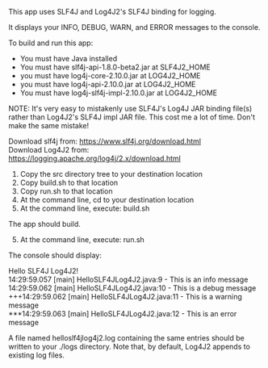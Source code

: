 This app uses SLF4J and Log4J2's SLF4J binding for logging.

It displays your INFO, DEBUG, WARN, and ERROR messages to the console.

To build and run this app:

- You must have Java installed  
- You must have slf4j-api-1.8.0-beta2.jar    at SLF4J2_HOME  
- you must have log4j-core-2.10.0.jar        at LOG4J2_HOME  
- you must have log4j-api-2.10.0.jar         at LOG4J2_HOME  
- You must have log4j-slf4j-impl-2.10.0.jar  at LOG4J2_HOME

NOTE: It's very easy to mistakenly use SLF4J's Log4J JAR binding file(s) rather than Log4J2's SLF4J impl JAR file. This cost me a lot of time. Don't make the same mistake!

Download slf4j from: https://www.slf4j.org/download.html  
Download Log4J2 from: https://logging.apache.org/log4j/2.x/download.html

1. Copy the src directory tree to your destination location
2. Copy build.sh to that location
3. Copy run.sh to that location
4. At the command line, cd to your destination location
5. At the command line, execute: build.sh

The app should build.

5. At the command line, execute: run.sh

The console should display:

Hello SLF4J Log4J2!  
14:29:59.057 [main] HelloSLF4JLog4J2.java:9 - This is an info message  
14:29:59.062 [main] HelloSLF4JLog4J2.java:10 - This is a debug message  
+++14:29:59.062 [main] HelloSLF4JLog4J2.java:11 - This is a warning message  
***14:29:59.063 [main] HelloSLF4JLog4J2.java:12 - This is an error message  
 
A file named helloslf4jlog4j2.log containing the same entries should be written to your ./logs directory.
Note that, by default, Log4J2 appends to existing log files.
